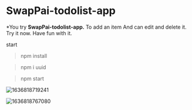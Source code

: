 # SwapPai-todolist-app

*You try **SwapPai-todolist-app.** To add an item And can edit and delete it. Try it now. Have fun with it.

start 

> npm install

> npm i uuid

> npm start

![1636818719241](https://user-images.githubusercontent.com/71228820/141650322-f876b558-1e85-4e51-b9b2-1443b5ca8af9.jpg)

![1636818767080](https://user-images.githubusercontent.com/71228820/141650328-5b581408-e43b-44e6-af38-c1ae8e1ec545.jpg)
